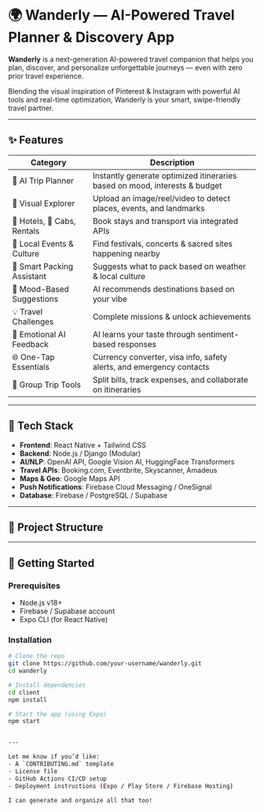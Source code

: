 # 🌍 Wanderly — AI-Powered Travel Planner & Discovery App

**Wanderly** is a next-generation AI-powered travel companion that helps you plan, discover, and personalize unforgettable journeys — even with zero prior travel experience.

Blending the visual inspiration of Pinterest & Instagram with powerful AI tools and real-time optimization, Wanderly is your smart, swipe-friendly travel partner.

---

## ✨ Features

| Category                    | Description                                                                 |
|----------------------------|-----------------------------------------------------------------------------|
| 🚀 AI Trip Planner         | Instantly generate optimized itineraries based on mood, interests & budget |
| 📸 Visual Explorer         | Upload an image/reel/video to detect places, events, and landmarks          |
| 🏨 Hotels, 🚕 Cabs, Rentals | Book stays and transport via integrated APIs                                |
| 🎉 Local Events & Culture  | Find festivals, concerts & sacred sites happening nearby                    |
| 🧳 Smart Packing Assistant | Suggests what to pack based on weather & local culture                      |
| 🎯 Mood-Based Suggestions  | AI recommends destinations based on your vibe                               |
| 💡 Travel Challenges       | Complete missions & unlock achievements                                     |
| 💬 Emotional AI Feedback   | AI learns your taste through sentiment-based responses                      |
| 🌐 One-Tap Essentials      | Currency converter, visa info, safety alerts, and emergency contacts        |
| 🤝 Group Trip Tools        | Split bills, track expenses, and collaborate on itineraries                 |

---

## 📱 Tech Stack

- **Frontend**: React Native + Tailwind CSS
- **Backend**: Node.js / Django (Modular)
- **AI/NLP**: OpenAI API, Google Vision AI, HuggingFace Transformers
- **Travel APIs**: Booking.com, Eventbrite, Skyscanner, Amadeus
- **Maps & Geo**: Google Maps API
- **Push Notifications**: Firebase Cloud Messaging / OneSignal
- **Database**: Firebase / PostgreSQL / Supabase

---

## 📁 Project Structure


---

## 🚀 Getting Started

### Prerequisites

- Node.js v18+
- Firebase / Supabase account
- Expo CLI (for React Native)

### Installation

```bash
# Clone the repo
git clone https://github.com/your-username/wanderly.git
cd wanderly

# Install dependencies
cd client
npm install

# Start the app (using Expo)
npm start


---

Let me know if you’d like:
- A `CONTRIBUTING.md` template
- License file
- GitHub Actions CI/CD setup
- Deployment instructions (Expo / Play Store / Firebase Hosting)

I can generate and organize all that too!

